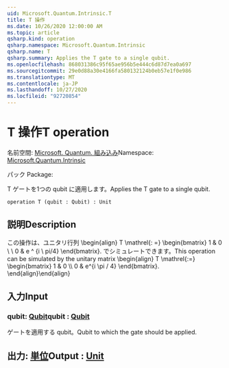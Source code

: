 ```yaml
---
uid: Microsoft.Quantum.Intrinsic.T
title: T 操作
ms.date: 10/26/2020 12:00:00 AM
ms.topic: article
qsharp.kind: operation
qsharp.namespace: Microsoft.Quantum.Intrinsic
qsharp.name: T
qsharp.summary: Applies the T gate to a single qubit.
ms.openlocfilehash: 868031386c95f65ae956b5e444c6d87d7ea0a697
ms.sourcegitcommit: 29e0d88a30e4166fa580132124b0eb57e1f0e986
ms.translationtype: MT
ms.contentlocale: ja-JP
ms.lasthandoff: 10/27/2020
ms.locfileid: "92720854"
---
```

# <a name="t-operation"></a><span data-ttu-id="d8c5a-102">T 操作</span><span class="sxs-lookup"><span data-stu-id="d8c5a-102">T operation</span></span>

<span data-ttu-id="d8c5a-103">名前空間: [Microsoft. Quantum. 組み込み](xref:Microsoft.Quantum.Intrinsic)</span><span class="sxs-lookup"><span data-stu-id="d8c5a-103">Namespace: [Microsoft.Quantum.Intrinsic](xref:Microsoft.Quantum.Intrinsic)</span></span>

<span data-ttu-id="d8c5a-104">パック [](https://nuget.org/packages/)</span><span class="sxs-lookup"><span data-stu-id="d8c5a-104">Package: [](https://nuget.org/packages/)</span></span>


<span data-ttu-id="d8c5a-105">T ゲートを1つの qubit に適用します。</span><span class="sxs-lookup"><span data-stu-id="d8c5a-105">Applies the T gate to a single qubit.</span></span>

```qsharp
operation T (qubit : Qubit) : Unit
```


## <a name="description"></a><span data-ttu-id="d8c5a-106">説明</span><span class="sxs-lookup"><span data-stu-id="d8c5a-106">Description</span></span>

<span data-ttu-id="d8c5a-107">この操作は、ユニタリ行列 \begin{align} T \mathrel{: =} \begin{bmatrix} 1 & 0 \\ \\ 0 & e ^ {i \ pi/4} \end{bmatrix}. でシミュレートできます。</span><span class="sxs-lookup"><span data-stu-id="d8c5a-107">This operation can be simulated by the unitary matrix \begin{align} T \mathrel{:=} \begin{bmatrix} 1 & 0 \\\\ 0 & e^{i \pi / 4} \end{bmatrix}.</span></span>
<span data-ttu-id="d8c5a-108">\end{align}</span><span class="sxs-lookup"><span data-stu-id="d8c5a-108">\end{align}</span></span>

## <a name="input"></a><span data-ttu-id="d8c5a-109">入力</span><span class="sxs-lookup"><span data-stu-id="d8c5a-109">Input</span></span>

### <a name="qubit--qubit"></a><span data-ttu-id="d8c5a-110">qubit: [Qubit](xref:microsoft.quantum.lang-ref.qubit)</span><span class="sxs-lookup"><span data-stu-id="d8c5a-110">qubit : [Qubit](xref:microsoft.quantum.lang-ref.qubit)</span></span>

<span data-ttu-id="d8c5a-111">ゲートを適用する qubit。</span><span class="sxs-lookup"><span data-stu-id="d8c5a-111">Qubit to which the gate should be applied.</span></span>



## <a name="output--unit"></a><span data-ttu-id="d8c5a-112">出力: [単位](xref:microsoft.quantum.lang-ref.unit)</span><span class="sxs-lookup"><span data-stu-id="d8c5a-112">Output : [Unit](xref:microsoft.quantum.lang-ref.unit)</span></span>

